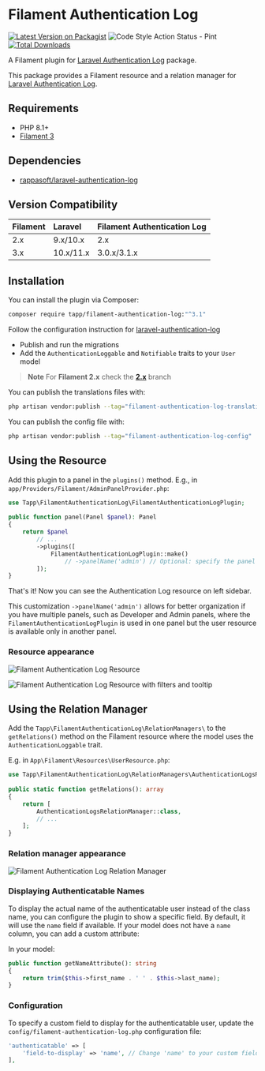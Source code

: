 # Filament Authentication Log

[![Latest Version on Packagist](https://img.shields.io/packagist/v/tapp/filament-authentication-log.svg?style=flat-square)](https://packagist.org/packages/tapp/filament-authentication-log)
![Code Style Action Status - Pint](https://github.com/TappNetwork/filament-authentication-log/actions/workflows/pint.yml/badge.svg)
[![Total Downloads](https://img.shields.io/packagist/dt/tapp/filament-authentication-log.svg?style=flat-square)](https://packagist.org/packages/tapp/filament-authentication-log)

A Filament plugin for [Laravel Authentication Log](https://github.com/rappasoft/laravel-authentication-log) package.

This package provides a Filament resource and a relation manager for [Laravel Authentication Log](https://github.com/rappasoft/laravel-authentication-log).

## Requirements
- PHP 8.1+
- [Filament 3](https://github.com/laravel-filament/filament)

## Dependencies
- [rappasoft/laravel-authentication-log](https://github.com/rappasoft/laravel-authentication-log)

## Version Compatibility

 Filament | Laravel   | Filament Authentication Log
:---------|:----------|:---------------------------
 2.x      | 9.x/10.x  | 2.x
 3.x      | 10.x/11.x | 3.0.x/3.1.x

## Installation

You can install the plugin via Composer:

```bash
composer require tapp/filament-authentication-log:"^3.1"
```

Follow the configuration instruction for [laravel-authentication-log](https://rappasoft.com/docs/laravel-authentication-log/v1/start/configuration)
- Publish and run the migrations
- Add the `AuthenticationLoggable` and `Notifiable` traits to your `User` model

> **Note** 
> For **Filament 2.x** check the **[2.x](https://github.com//TappNetwork/filament-authentication-log/tree/2.x)** branch

You can publish the translations files with:

```bash
php artisan vendor:publish --tag="filament-authentication-log-translations"
```

You can publish the config file with:

```bash
php artisan vendor:publish --tag="filament-authentication-log-config"
```

## Using the Resource

Add this plugin to a panel in the `plugins()` method. 
E.g., in `app/Providers/Filament/AdminPanelProvider.php`:

```php
use Tapp\FilamentAuthenticationLog\FilamentAuthenticationLogPlugin;
 
public function panel(Panel $panel): Panel
{
    return $panel
        // ...
        ->plugins([
            FilamentAuthenticationLogPlugin::make()
                // ->panelName('admin') // Optional: specify the panel name if needed
        ]);
}
```

That's it! Now you can see the Authentication Log resource on left sidebar.

This customization `->panelName('admin')` allows for better organization if you have multiple panels, such as Developer and Admin panels, where the `FilamentAuthenticationLogPlugin` is used in one panel but the user resource is available only in another panel.

### Resource appearance

![Filament Authentication Log Resource](https://raw.githubusercontent.com/TappNetwork/filament-authentication-log/main/docs/resource01.png)

![Filament Authentication Log Resource with filters and tooltip](https://raw.githubusercontent.com/TappNetwork/filament-authentication-log/main/docs/resource02.png)


## Using the Relation Manager

Add the `Tapp\FilamentAuthenticationLog\RelationManagers\` to the `getRelations()` method on the Filament resource where the model uses the `AuthenticationLoggable` trait.

E.g. in `App\Filament\Resources\UserResource.php`:

```php
use Tapp\FilamentAuthenticationLog\RelationManagers\AuthenticationLogsRelationManager;
 
public static function getRelations(): array
{
    return [
        AuthenticationLogsRelationManager::class,
        // ...
    ];
}
```

### Relation manager appearance

![Filament Authentication Log Relation Manager](https://raw.githubusercontent.com/TappNetwork/filament-authentication-log/main/docs/relation_manager.png)

### Displaying Authenticatable Names

To display the actual name of the authenticatable user instead of the class name, you can configure the plugin to show a specific field. By default, it will use the `name` field if available. If your model does not have a `name` column, you can add a custom attribute:

In your model:

```php
public function getNameAttribute(): string
{
    return trim($this->first_name . ' ' . $this->last_name);
}
```

### Configuration

To specify a custom field to display for the authenticatable user, update the `config/filament-authentication-log.php` configuration file:

```php
'authenticatable' => [
    'field-to-display' => 'name', // Change 'name' to your custom field if needed
],
```
